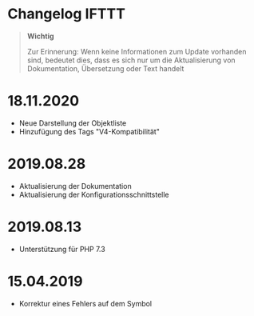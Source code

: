# Changelog IFTTT

>**Wichtig**
>
>Zur Erinnerung: Wenn keine Informationen zum Update vorhanden sind, bedeutet dies, dass es sich nur um die Aktualisierung von Dokumentation, Übersetzung oder Text handelt

# 18.11.2020

- Neue Darstellung der Objektliste
- Hinzufügung des Tags "V4-Kompatibilität"

# 2019.08.28

- Aktualisierung der Dokumentation
- Aktualisierung der Konfigurationsschnittstelle

# 2019.08.13

- Unterstützung für PHP 7.3

# 15.04.2019

- Korrektur eines Fehlers auf dem Symbol
